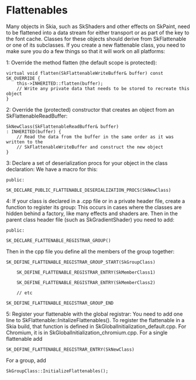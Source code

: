 Flattenables
============

Many objects in Skia, such as SkShaders and other effects on SkPaint, need to be 
flattened into a data stream for either transport or as part of the key to the 
font cache. Classes for these objects should derive from SkFlattenable or one of 
its subclasses. If you create a new flattenable class, you need to make sure you 
do a few things so that it will work on all platforms:

1: Override the method flatten (the default scope is protected):

<!--?prettify?-->
~~~~
virtual void flatten(SkFlattenableWriteBuffer& buffer) const SK_OVERRIDE {
    this->INHERITED::flatten(buffer);
    // Write any private data that needs to be stored to recreate this object
}
~~~~

2: Override the (protected) constructor that creates an object from an 
SkFlattenableReadBuffer:

<!--?prettify?-->
~~~~
SkNewClass(SkFlattenableReadBuffer& buffer)
: INHERITED(buffer) {
    // Read the data from the buffer in the same order as it was written to the
    // SkFlattenableWriteBuffer and construct the new object
}
~~~~

3: Declare a set of deserialization procs for your object in the class declaration:
We have a macro for this:

<!--?prettify?-->
~~~~
public:

SK_DECLARE_PUBLIC_FLATTENABLE_DESERIALIZATION_PROCS(SkNewClass)
~~~~

4: If your class is declared in a .cpp file or in a private header file, create a 
function to register its group:
This occurs in cases where the classes are hidden behind a factory, like many effects 
and shaders are.  Then in the parent class header file (such as SkGradientShader) you 
need to add:

<!--?prettify?-->
~~~~
public:

SK_DECLARE_FLATTENABLE_REGISTRAR_GROUP()
~~~~

Then in the cpp file you define all the members of the group together:

<!--?prettify?-->
~~~~
SK_DEFINE_FLATTENABLE_REGISTRAR_GROUP_START(SkGroupClass)

    SK_DEFINE_FLATTENABLE_REGISTRAR_ENTRY(SkMemberClass1)

    SK_DEFINE_FLATTENABLE_REGISTRAR_ENTRY(SkMemberClass2)

    // etc

SK_DEFINE_FLATTENABLE_REGISTRAR_GROUP_END
~~~~


5: Register your flattenable with the global registrar:
You need to add one line to SkFlattenable::InitalizeFlattenables(). To register the 
flattenable in a Skia build, that function is defined in SkGlobalInitialization_default.cpp. 
For Chromium, it is in SkGlobalInitialization_chromium.cpp.
For a single flattenable add

<!--?prettify?-->
~~~~
SK_DEFINE_FLATTENABLE_REGISTRAR_ENTRY(SkNewClass)
~~~~

For a group, add

<!--?prettify?-->
~~~~
SkGroupClass::InitializeFlattenables();
~~~~

